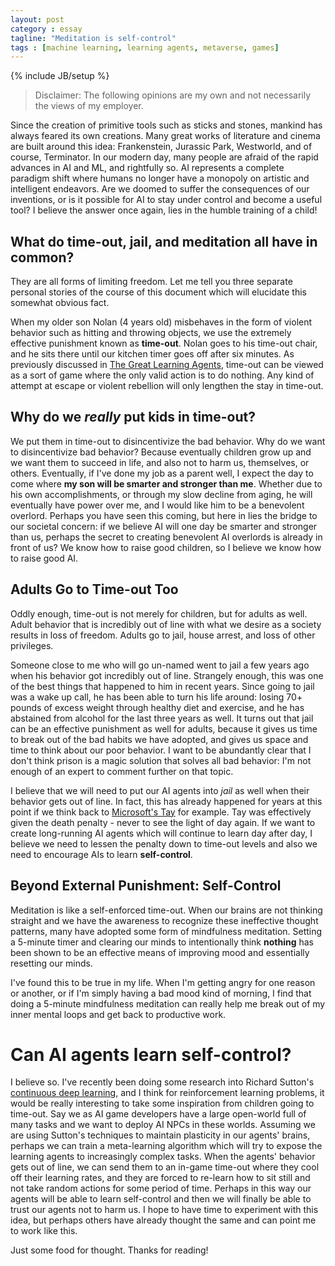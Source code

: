 ```yaml
---
layout: post
category : essay
tagline: "Meditation is self-control"
tags : [machine learning, learning agents, metaverse, games]
---
```

{% include JB/setup %}

> Disclaimer: The following opinions are my own and not necessarily the views of my employer.

Since the creation of primitive tools such as sticks and stones, mankind has always feared its own creations. Many great works of literature
and cinema are built around this idea: Frankenstein, Jurassic Park, Westworld, and of course, Terminator. In our modern day, many people are
afraid of the rapid advances in AI and ML, and rightfully so. AI represents a complete paradigm shift where humans no longer have a monopoly
on artistic and intelligent endeavors. Are we doomed to suffer the consequences of our inventions, or is it possible for AI to stay under
control and become a useful tool? I believe the answer once again, lies in the humble training of a child!

## What do time-out, jail, and meditation all have in common?
They are all forms of limiting freedom. Let me tell you three separate personal stories of the course of this document which will elucidate
this somewhat obvious fact.

When my older son Nolan (4 years old) misbehaves in the form of violent behavior such as hitting and throwing objects, we use the extremely
effective punishment known as **time-out**. Nolan goes to his time-out chair, and he sits there until our kitchen timer goes off after six
minutes. As previously discussed in [The Great Learning Agents](https://agentmulcahy.com/essay/2024/11/30/the-great-learning-agents), time-out
can be viewed as a sort of game where the only valid action is to do nothing. Any kind of attempt at escape or violent rebellion will
only lengthen the stay in time-out.

## Why do we _really_ put kids in time-out?
We put them in time-out to disincentivize the bad behavior. Why do we want to disincentivize bad behavior? Because eventually children grow
up and we want them to succeed in life, and also not to harm us, themselves, or others. Eventually, if I've done my job as a parent well, I
expect the day to come where **my son will be smarter and stronger than me**. Whether due to his own accomplishments, or through my slow decline
from aging, he will eventually have power over me, and I would like him to be a benevolent overlord. Perhaps you have seen this coming, but
here in lies the bridge to our societal concern: if we believe AI will one day be smarter and stronger than us, perhaps the secret to
creating benevolent AI overlords is already in front of us? We know how to raise good children, so I believe we know how to raise good AI.

## Adults Go to Time-out Too
Oddly enough, time-out is not merely for children, but for adults as well. Adult behavior that is incredibly out of line with what we
desire as a society results in loss of freedom. Adults go to jail, house arrest, and loss of other privileges.

Someone close to me who will go un-named went to jail a few years ago when his behavior got incredibly out of line. Strangely enough, this
was one of the best things that happened to him in recent years. Since going to jail was a wake up call, he has been
able to turn his life around: losing 70+ pounds of excess weight through healthy diet and exercise, and he has abstained from alcohol for the last
three years as well. It turns out that jail can be an effective punishment as well for adults, because it gives us time to break out of the bad habits
we have adopted, and gives us space and time to think about our poor behavior. I want to be abundantly clear that I don't think prison is a magic
solution that solves all bad behavior: I'm not enough of an expert to comment further on that topic.

I believe that we will need to put our AI agents into _jail_ as well when their behavior gets out of line. In fact, this has already happened for
years at this point if we think back to [Microsoft's Tay](https://blogs.microsoft.com/blog/2016/03/25/learning-tays-introduction/) for example. Tay was
effectively given the death penalty - never to see the light of day again. If we want to create long-running AI agents which will continue to learn
day after day, I believe we need to lessen the penalty down to time-out levels and also we need to encourage AIs to learn **self-control**.

## Beyond External Punishment: Self-Control
Meditation is like a self-enforced time-out. When our brains are not thinking straight and we have the awareness to recognize these ineffective thought
patterns, many have adopted some form of mindfulness meditation. Setting a 5-minute timer and clearing our minds to intentionally think **nothing** has
been shown to be an effective means of improving mood and essentially resetting our minds.

I've found this to be true in my life. When I'm getting angry for one reason or another, or if I'm simply having a bad mood kind of morning, I find that
doing a 5-minute mindfulness meditation can really help me break out of my inner mental loops and get back to productive work.

# Can AI agents learn self-control?
I believe so. I've recently been doing some research into Richard Sutton's [continuous deep learning](https://www.youtube.com/watch?v=75jr5E4OzEE),
and I think for reinforcement learning problems, it would be really interesting to take some inspiration from children going to time-out. Say we as AI game developers have a
large open-world full of many tasks and we want to deploy AI NPCs in these worlds. Assuming we are using Sutton's techniques to maintain plasticity in
our agents' brains, perhaps we can train a meta-learning algorithm which will try to expose the learning agents to increasingly complex tasks. When the agents'
behavior gets out of line, we can send them to an in-game time-out where they cool off their learning rates, and they are forced to re-learn how to sit still
and not take random actions for some period of time. Perhaps in this way our agents will be able to learn self-control and then we will finally be able to
trust our agents not to harm us. I hope to have time to experiment with this idea, but perhaps others have already thought the same and can point me to work like this.

Just some food for thought. Thanks for reading!




